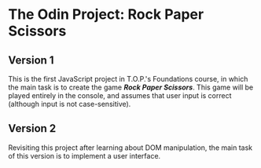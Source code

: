 # The Odin Project: Rock Paper Scissors

## Version 1

This is the first JavaScript project in T.O.P.'s Foundations course, in which the main task is to create the game **_Rock Paper Scissors_**. This game will be played entirely in the console, and assumes that user input is correct (although input is not case-sensitive).

## Version 2

Revisiting this project after learning about DOM manipulation, the main task of this version is to implement a user interface.
